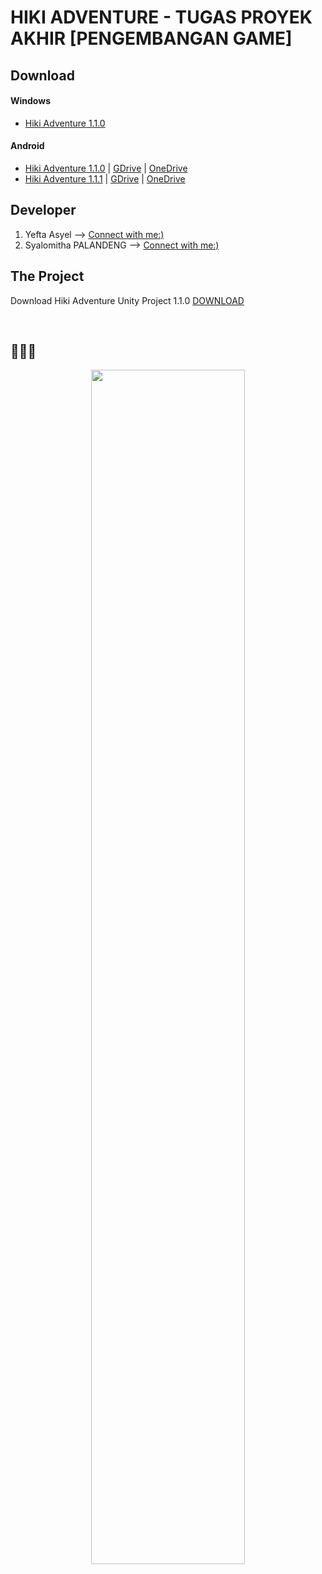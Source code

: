 # HIKI ADVENTURE - TUGAS PROYEK AKHIR [PENGEMBANGAN GAME]

## Download

#### Windows
- [Hiki Adventure 1.1.0](https://github.com/yeftakun/Hiki-Adventure/archive/refs/tags/1.1.0.zip)

#### Android
- [Hiki Adventure 1.1.0](https://github.com/yeftakun/Hiki-Adventure-APK/archive/refs/tags/1.1.0.zip) | [GDrive](https://drive.google.com/file/d/12CWVTtNqkOdGzBNDyDB5qs06pb3x5N58/view?usp=sharing) | [OneDrive](https://unsratacid-my.sharepoint.com/:u:/g/personal/yeftaasyel026_student_unsrat_ac_id/EaoM6I5E6ZxHtodO_tzf0g0BN0dNm5M6VKr8brSDbUAIXg?e=JkgpmP)
- [Hiki Adventure 1.1.1](https://github.com/yeftakun/Hiki-Adventure-APK/archive/refs/tags/1.1.1.zip) | [GDrive](https://drive.google.com/file/d/12CvvOqplv-U2eWCy2bGuPmdBw6cj7Luc/view?usp=sharing) | [OneDrive](https://unsratacid-my.sharepoint.com/:u:/g/personal/yeftaasyel026_student_unsrat_ac_id/ERZWkekmtnZGjJxHOJEY7hkBF_b4J0WkY0SP_YENY9-oxw?e=a0BSVf)

## Developer
1. Yefta Asyel --> [Connect with me:)](https://github.com/yeftakun)
2. Syalomitha PALANDENG --> [Connect with me:)]()

## The Project
Download Hiki Adventure Unity Project 1.1.0 [DOWNLOAD](https://drive.google.com/file/d/12K54ztjsoDhchmGjgWnta6JX-mScxVgD/view?usp=sharing)

</br>

## 🙏🙏🙏
<p align="center">
<img src="https://github.com/yeftakun/Hiki-Adventure/assets/112306795/70fcb853-db8b-41de-99b7-17d669a4a89d" width=70% />
</p>
